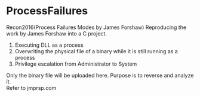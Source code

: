 # ProcessFailures
Recon2016(Process Failures Modes by James Forshaw)
Reproducing the work by James Forshaw into a C project.<br>
1) Executing DLL as a process<br>
2) Overwriting the physical file of a binary while it is still running as a process<br>
3) Privilege escalation from Administrator to System<br>

Only the binary file will be uploaded here. Purpose is to reverse and analyze it. <br>
Refer to jmprsp.com

